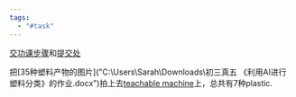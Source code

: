 ```yaml
---
tags:
  - "#task"
---
```



[交功课步骤](https://drive.google.com/file/d/1X29kyg9o4PUkr2yPKaVUreHPragLjUFZ/view)和[提交处](https://classroom.google.com/c/NjQxNjc1NjU3NTQx/a/NjQyODQxMzc0NTIz/details)

把[35种塑料产物的图片]("C:\Users\Sarah\Downloads\初三真五 《利用AI进行塑料分类》的作业.docx")拍上去[teachable machine](https://teachablemachine.withgoogle.com/)上，总共有7种plastic. 